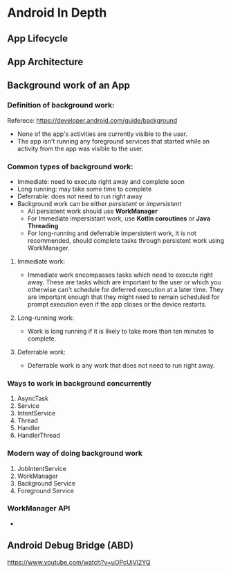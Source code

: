# Android In Depth

## App Lifecycle


## App Architecture


## Background work of an App
### Definition of background work:
Referece: https://developer.android.com/guide/background
- None of the app's activities are currently visible to the user.
- The app isn't running any foreground services that started while an activity from the app was visible to the user.

### Common types of background work:
- Immediate: need to execute right away and complete soon
- Long running: may take some time to complete
- Deferrable: does not need to run right away
- Background work can be either *persistent* or *impersistent*
    - All persistent work should use **WorkManager**
    - For Immediate impersistant work, use **Kotlin coroutines** or **Java Threading**
    - For long-running and deferrable impersistent work, it is not recommended, should complete tasks through persistent work using WorkManager.

1. Immediate work:
    - Immediate work encompasses tasks which need to execute right away. These are tasks which are important to the user or which you otherwise can't schedule for deferred execution at a later time. They are important enough that they might need to remain scheduled for prompt execution even if the app closes or the device restarts.

2. Long-running work:
    - Work is long running if it is likely to take more than ten minutes to complete.

3. Deferrable work:
    - Deferrable work is any work that does not need to run right away.

### Ways to work in background concurrently
1. AsyncTask
2. Service
3. IntentService
4. Thread
5. Handler
6. HandlerThread

### Modern way of doing background work
1. JobIntentService
2. WorkManager
3. Background Service
4. Foreground Service

### WorkManager API
- 


## Android Debug Bridge (ABD)
https://www.youtube.com/watch?v=uOPcUjVl2YQ
